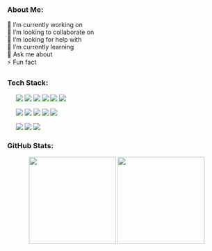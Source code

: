 ### About Me:

🔭 I’m currently working on
<br>
👯 I’m looking to collaborate on
<br>
🤝 I’m looking for help with
<br>
🌱 I’m currently learning
<br>
💬 Ask me about
<br>
⚡ Fun fact

### Tech Stack:

<div align="left">

<p>&nbsp;&nbsp;&nbsp;&nbsp;
<img src="https://img.shields.io/badge/-HTML5-141414?style=flat&logo=html5" />
<img src="https://img.shields.io/badge/-CSS3-141414?style=flat&logo=css3" />
<img src="https://img.shields.io/badge/-PHP-141414?style=flat&logo=php" />
<img src="https://img.shields.io/badge/-JavaScript-141414?style=flat&logo=javascript" />
<img src="https://img.shields.io/badge/-Bootstrap-141414?style=flat&logo=bootstrap" />
<img src="https://img.shields.io/badge/-Laravel-141414?style=flat&logo=laravel" />
</p>

<p>&nbsp;&nbsp;&nbsp;&nbsp;
<img src="https://img.shields.io/badge/-Apache-141414?style=flat&logo=apache" />
<img src="https://img.shields.io/badge/-MySQL-141414?style=flat&logo=mysql" />
<img src="https://img.shields.io/badge/-GitLab-141414?style=flat&logo=gitlab" />
<img src="https://img.shields.io/badge/-GitHub-141414?style=flat&logo=github" />
<img src="https://img.shields.io/badge/-Git-141414?style=flat&logo=git" />
</p>

<p>&nbsp;&nbsp;&nbsp;&nbsp;
<img src="https://img.shields.io/badge/-Canva-141414?style=flat&logo=canva" />
<img src="https://img.shields.io/badge/-Trello-141414?style=flat&logo=trello" />
<img src="https://img.shields.io/badge/-Windows-141414?style=flat&logo=windows" />
</p>

</div>


### GitHub Stats:

<p align="center">
  <img src="https://github-readme-stats.vercel.app/api?username=rylieo&theme=github_dark&hide_border=true&include_all_commits=false&count_private=true" height="200px"/>
  <img src="https://github-readme-stats.vercel.app/api/top-langs/?username=rylieo&theme=github_dark&hide_border=true&include_all_commits=false&count_private=true&layout=compact" height="200px"/>
</p>